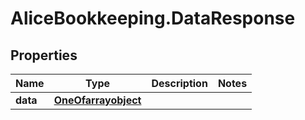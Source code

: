 # AliceBookkeeping.DataResponse

## Properties

Name | Type | Description | Notes
------------ | ------------- | ------------- | -------------
**data** | [**OneOfarrayobject**](OneOfarrayobject.md) |  | 


